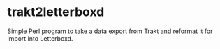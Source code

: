# trakt2letterboxd

Simple Perl program to take a data export from Trakt and reformat it
for import into Letterboxd.

